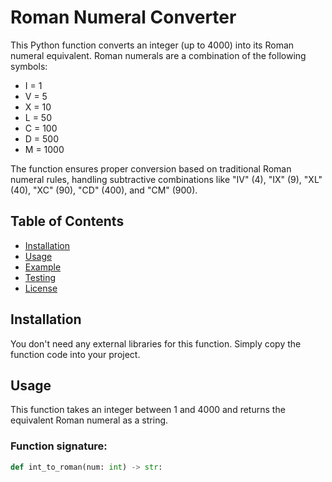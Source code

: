 # Roman Numeral Converter

This Python function converts an integer (up to 4000) into its Roman numeral equivalent. Roman numerals are a combination of the following symbols:

- I = 1
- V = 5
- X = 10
- L = 50
- C = 100
- D = 500
- M = 1000

The function ensures proper conversion based on traditional Roman numeral rules, handling subtractive combinations like "IV" (4), "IX" (9), "XL" (40), "XC" (90), "CD" (400), and "CM" (900).

## Table of Contents
- [Installation](#installation)
- [Usage](#usage)
- [Example](#example)
- [Testing](#testing)
- [License](#license)

## Installation

You don't need any external libraries for this function. Simply copy the function code into your project.

## Usage

This function takes an integer between 1 and 4000 and returns the equivalent Roman numeral as a string.

### Function signature:

```python
def int_to_roman(num: int) -> str:
